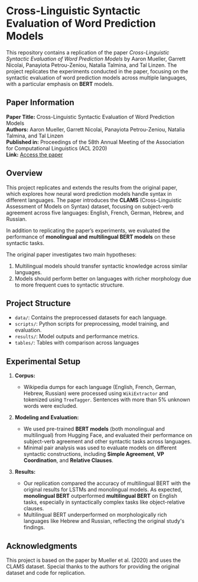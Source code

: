# Cross-Linguistic Syntactic Evaluation of Word Prediction Models

This repository contains a replication of the paper *Cross-Linguistic Syntactic Evaluation of Word Prediction Models* by Aaron Mueller, Garrett Nicolai, Panayiota Petrou-Zeniou, Natalia Talmina, and Tal Linzen. The project replicates the experiments conducted in the paper, focusing on the syntactic evaluation of word prediction models across multiple languages, with a particular emphasis on **BERT** models.

## Paper Information

**Paper Title:** Cross-Linguistic Syntactic Evaluation of Word Prediction Models  
**Authors:** Aaron Mueller, Garrett Nicolai, Panayiota Petrou-Zeniou, Natalia Talmina, and Tal Linzen  
**Published in:** Proceedings of the 58th Annual Meeting of the Association for Computational Linguistics (ACL 2020)  
**Link:** [Access the paper](https://aclanthology.org/2020.acl-main.490/)  

## Overview

This project replicates and extends the results from the original paper, which explores how neural word prediction models handle syntax in different languages. The paper introduces the **CLAMS** (Cross-Linguistic Assessment of Models on Syntax) dataset, focusing on subject-verb agreement across five languages: English, French, German, Hebrew, and Russian.

In addition to replicating the paper’s experiments, we evaluated the performance of **monolingual and multilingual BERT models** on these syntactic tasks.

The original paper investigates two main hypotheses:
1. Multilingual models should transfer syntactic knowledge across similar languages.
2. Models should perform better on languages with richer morphology due to more frequent cues to syntactic structure.

## Project Structure

- `data/`: Contains the preprocessed datasets for each language.
- `scripts/`: Python scripts for preprocessing, model training, and evaluation.
- `results/`: Model outputs and performance metrics.
- `tables/`: Tables with comparison across languages


## Experimental Setup

1. **Corpus:**
   - Wikipedia dumps for each language (English, French, German, Hebrew, Russian) were processed using `WikiExtractor` and tokenized using `TreeTagger`. Sentences with more than 5% unknown words were excluded.

2. **Modeling and Evaluation:**
   - We used pre-trained **BERT models** (both monolingual and multilingual) from Hugging Face, and evaluated their performance on subject-verb agreement and other syntactic tasks across languages.
   - Minimal pair analysis was used to evaluate models on different syntactic constructions, including **Simple Agreement**, **VP Coordination**, and **Relative Clauses**.

3. **Results:**
   - Our replication compared the accuracy of multilingual BERT with the original results for LSTMs and monolingual models. As expected, **monolingual BERT** outperformed **multilingual BERT** on English tasks, especially in syntactically complex tasks like object-relative clauses.
   - Multilingual BERT underperformed on morphologically rich languages like Hebrew and Russian, reflecting the original study's findings.

## Acknowledgments

This project is based on the paper by Mueller et al. (2020) and uses the CLAMS dataset. Special thanks to the authors for providing the original dataset and code for replication.

